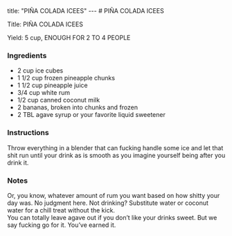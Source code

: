 <!DOCTYPE HTML PUBLIC "-//W3C//DTD HTML 4.0 Transitional//EN">
<html>
  <head>
  title: "PIÑA COLADA ICEES"
---
# PIÑA COLADA ICEES<link rel='stylesheet' href='style.css' type='text/css'><meta http-equiv="Content-Style-Stype" content="text/css">
     <meta http-equiv="Content-Type" content="text/html;charset=utf-8">
     </head><body><div class="recipe" itemscope itemtype="http://schema.org/Recipe"><div class='header'><p class="title"><span class="label">Title:</span> <span itemprop="name">PIÑA COLADA ICEES</span></p>
<p class="yields"><span class="label">Yield:</span> <span itemprop="recipeYield">5 cup, ENOUGH FOR 2 TO 4 PEOPLE</span></p>
</div><div class="ing"><h3>Ingredients</h3><ul class="ing"><li class="ing" itemprop="ingredients">2 cup ice cubes </li>
<li class="ing" itemprop="ingredients">1 1/2 cup frozen pineapple chunks </li>
<li class="ing" itemprop="ingredients">1 1/2 cup pineapple juice </li>
<li class="ing" itemprop="ingredients">3/4 cup white rum </li>
<li class="ing" itemprop="ingredients">1/2 cup canned coconut milk </li>
<li class="ing" itemprop="ingredients">2 bananas, broken into chunks and frozen </li>
<li class="ing" itemprop="ingredients">2 TBL agave syrup or your favorite liquid sweetener </li>
</ul>
</div>
<div class="instructions"><h3 class="Instructions">Instructions</h3><div itemprop="recipeInstructions"><p>Throw everything in a blender that can fucking handle some ice and let that shit run until your drink as is smooth as you imagine yourself being after you drink it.</p></div></div><div class="modifications"><h3 class="Notes">Notes</h3><p>Or, you know, whatever amount of rum you want based on how shitty your day was. No judgment here. Not drinking? Substitute water or coconut water for a chill treat without the kick.<br> You can totally leave agave out if you don’t like your drinks sweet. But we say fucking go for it. You’ve earned it.</p></div></div>

</body>
</html>